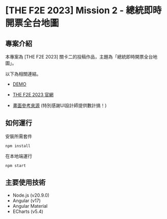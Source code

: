 # [THE F2E 2023] Mission 2 - 總統即時開票全台地圖

## 專案介紹

本專案為 [THE F2E 2023] 關卡二的投稿作品，主題為「總統即時開票全台地圖」。

以下為相關連結。

* [DEMO](https://tunafin.github.io/docchi--presidential-election-map/)

* [THE F2E 2023 官網](https://2023.thef2e.com/)

* [畫面參考來源](https://2023.thef2e.com/users/12061579704041679194?week=2) (特別感謝UI設計師提供數計搞！)

## 如何運行

安裝所需套件
```
npm install
```

在本地端運行
```
npm start
```

## 主要使用技術

* Node.js (v20.9.0)
* Angular (v17)
* Angular Material
* ECharts (v5.4)
